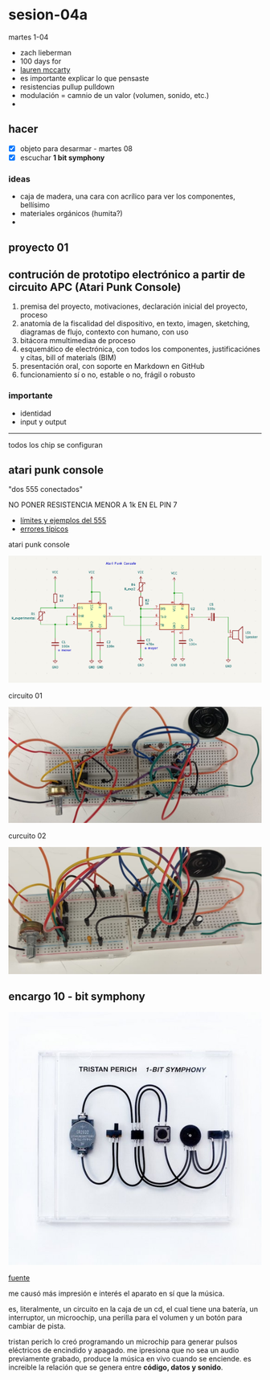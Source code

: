 # sesion-04a

martes 1-04

- zach lieberman
- 100 days for
- [lauren mccarty](https://lauren-mccarthy.com/)
- es importante explicar lo que pensaste
- resistencias pullup pulldown
- modulación = camnio de un valor (volumen, sonido, etc.)
-

## hacer

- [x] objeto para desarmar - martes 08
- [x] escuchar **1 bit symphony**

### ideas

- caja de madera, una cara con acrílico para ver los componentes, bellísimo
- materiales orgánicos (humita?)
-

## proyecto 01

## contrución de prototipo electrónico a partir de circuito APC (Atari Punk Console)

1. premisa del proyecto, motivaciones, declaración inicial del proyecto, proceso
2. anatomía de la fiscalidad del dispositivo, en texto, imagen, sketching, diagramas de flujo, contexto con humano, con uso
3. bitácora mmultimediaa de proceso
4. esquemático de electrónica, con todos los componentes, justificaciónes y citas, bill of materials (BIM)
5. presentación oral, con soporte en Markdown en GitHub
6. funcionamiento sí o no, estable o no, frágil o robusto

### importante

- identidad
- input y output

____________________________________

todos los chip se configuran

## atari punk console

"dos 555 conectados"

NO PONER RESISTENCIA MENOR A 1k EN EL PIN 7

- [límites y ejemplos del 555](https://www.555-timer-circuits.com/)
- [errores típicos](https://www.555-timer-circuits.com/common-mistakes.html)

atari punk console

![atariPunk_v1](.\archivos\atariPunk_v1.png)

circuito 01

![circuito.APC.01](./archivos/circuito.APC.01.jpg)

curcuito 02

![circuito.APC.02](./archivos/circuito.APC.02.jpg)

## encargo 10 - bit symphony

![1-bit symphony](./archivos/1_bit_symphony.jpg)

[fuente](https://cantaloupemusic.com/albums/1-bit-symphony)

me causó más impresión e interés el aparato en sí que la música.

es, literalmente, un circuito en  la caja de un cd, el cual tiene una batería, un interruptor, un microochip, una perilla para el volumen y un botón para cambiar de pista.

tristan perich lo creó programando un microchip para generar pulsos eléctricos de encindido y apagado. me ipresiona que no sea un audio previamente grabado, produce la música en vivo cuando se enciende. es increible la relación que se genera entre **código, datos y sonido**.

